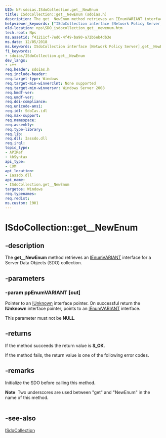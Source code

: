 ```yaml
---
UID: NF:sdoias.ISdoCollection.get__NewEnum
title: ISdoCollection::get__NewEnum (sdoias.h)
description: The get__NewEnum method retrieves an IEnumVARIANT interface for a Server Data Objects (SDO) collection.
helpviewer_keywords: ["ISdoCollection interface [Network Policy Server]","get__NewEnum method","ISdoCollection.get__NewEnum","ISdoCollection::get__NewEnum","_sdo_isdocollection_get__newenum","get__NewEnum","get__NewEnum method [Network Policy Server]","get__NewEnum method [Network Policy Server]","ISdoCollection interface","nps.SDO_isdocollection_get__newenum","sdo.isdocollection_get__newenum","sdoias/ISdoCollection::get__NewEnum"]
old-location: nps\SDO_isdocollection_get__newenum.htm
tech.root: Nps
ms.assetid: f41211cf-7ed6-4f49-ba90-a72b6eb4db3e
ms.date: 12/05/2018
ms.keywords: ISdoCollection interface [Network Policy Server],get__NewEnum method, ISdoCollection.get__NewEnum, ISdoCollection::get__NewEnum, _sdo_isdocollection_get__newenum, get__NewEnum, get__NewEnum method [Network Policy Server], get__NewEnum method [Network Policy Server],ISdoCollection interface, nps.SDO_isdocollection_get__newenum, sdo.isdocollection_get__newenum, sdoias/ISdoCollection::get__NewEnum
f1_keywords:
- sdoias/ISdoCollection.get__NewEnum
dev_langs:
- c++
req.header: sdoias.h
req.include-header: 
req.target-type: Windows
req.target-min-winverclnt: None supported
req.target-min-winversvr: Windows Server 2008
req.kmdf-ver: 
req.umdf-ver: 
req.ddi-compliance: 
req.unicode-ansi: 
req.idl: SdoIas.idl
req.max-support: 
req.namespace: 
req.assembly: 
req.type-library: 
req.lib: 
req.dll: Iassdo.dll
req.irql: 
topic_type:
- APIRef
- kbSyntax
api_type:
- COM
api_location:
- Iassdo.dll
api_name:
- ISdoCollection.get__NewEnum
targetos: Windows
req.typenames: 
req.redist: 
ms.custom: 19H1
---
```


# ISdoCollection::get__NewEnum


## -description


The 
<b>get__NewEnum</b> method retrieves an 
<a href="https://docs.microsoft.com/previous-versions/windows/desktop/api/oaidl/nn-oaidl-ienumvariant">IEnumVARIANT</a> interface for a Server Data Objects (SDO) collection.


## -parameters




### -param ppEnumVARIANT [out]

Pointer to an 
<a href="https://docs.microsoft.com/windows/desktop/api/unknwn/nn-unknwn-iunknown">IUnknown</a> interface pointer. On successful return the <b>IUnknown</b> interface pointer, points to an 
<a href="https://docs.microsoft.com/previous-versions/windows/desktop/api/oaidl/nn-oaidl-ienumvariant">IEnumVARIANT</a> interface.

This parameter must not be <b>NULL</b>.


## -returns



If the method succeeds the return value is <b>S_OK</b>.

If the method fails, the return value is one of the following error codes.




## -remarks



Initialize the SDO before calling this method.

<div class="alert"><b>Note</b>  Two underscores are used between "get" and "NewEnum" in the name of this method.</div>
<div> </div>



## -see-also




<a href="https://docs.microsoft.com/windows/desktop/api/sdoias/nn-sdoias-isdocollection">ISdoCollection</a>
 

 

